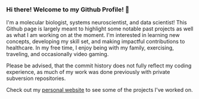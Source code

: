 ### Hi there! Welcome to my Github Profile! 👋

I'm a molecular biologist, systems neuroscientist, and data scientist! This Github page is largely meant to highlight some notable past projects as well as what I am working on at the moment. I'm interested in learning new concepts, developing my skill set, and making impactful contributions to healthcare. In my free time, I enjoy being with my family, exercising, traveling, and occasionally video gaming.

Please be advised, that the commit history does not fully reflect my coding experience, as much of my work was done previously with private subversion repositories.

Check out my [personal website](https://sean-otoole.github.io/) to see some of the projects I've worked on. 

<!--
**seanotoole/seanotoole** is a ✨ _special_ ✨ repository because its `README.md` (this file) appears on your GitHub profile.



